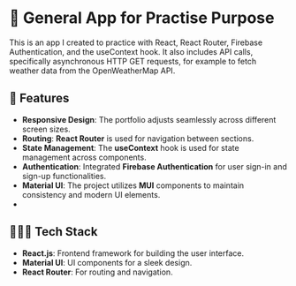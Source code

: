 # 📱 General App for Practise Purpose

This is an app I created to practice with React, React Router, Firebase Authentication, and the useContext hook. It also includes API calls, specifically asynchronous HTTP GET requests, for example to fetch weather data from the OpenWeatherMap API.

## 💭 Features

- **Responsive Design**: The portfolio adjusts seamlessly across different screen sizes.
- **Routing**: **React Router** is used for navigation between sections.
- **State Management**: The **useContext** hook is used for state management across components.
- **Authentication**: Integrated **Firebase Authentication** for user sign-in and sign-up functionalities.
- **Material UI**: The project utilizes **MUI** components to maintain consistency and modern UI elements.
- 
## 👩🏻‍💻 Tech Stack
- **React.js**: Frontend framework for building the user interface.
- **Material UI**: UI components for a sleek design.
- **React Router**: For routing and navigation.


